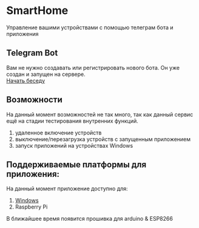# SmartHome
Управление вашими устройствами с помощью телеграм бота и приложения

## Telegram Bot
Вам не нужно создавать или регистрировать нового бота. Он уже создан и запущен на сервере.  
[Начать беседу](https://t.me/tsmarthomebot)

## Возможности
На данный момент возможностей не так много, так как данный сервис ещё на стадии тестирования внутренних функций.

1) удаленное включение устройств
2) выключение/перезагрузка устройств с запущенным приложением
3) запуск приложений на устройствах Windows

## Поддерживаемые платформы для приложения:
На данный момент приложение доступно для:  
1. [Windows](https://github.com/zeinlol/SmartHome/raw/main/SmartHome_Windows_c_01.exe)
2. Raspberry Pi

В ближайшее время появится прошивка для arduino & ESP8266

